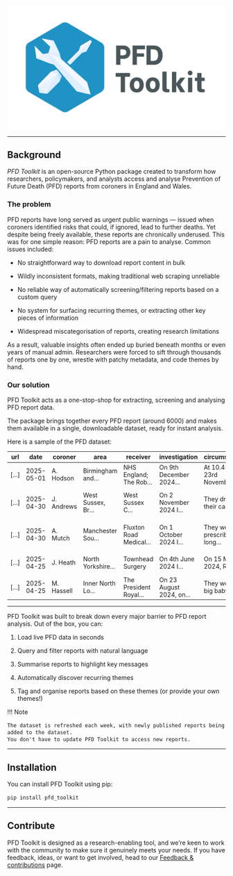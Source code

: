 ![PFD Toolkit](assets/header.png)

---

## Background

*PFD Toolkit* is an open-source Python package created to transform how researchers, policymakers, and analysts access and analyse Prevention of Future Death (PFD) reports from coroners in England and Wales.

### The problem

PFD reports have long served as urgent public warnings — issued when coroners identified risks that could, if ignored, lead to further deaths. Yet despite being freely available, these reports are chronically underused. This was for one simple reason: PFD reports are a pain to analyse. Common issues included:

 * No straightforward way to download report content in bulk

 * Wildly inconsistent formats, making traditional web scraping unreliable

 * No reliable way of automatically screening/filtering reports based on a custom query

 * No system for surfacing recurring themes, or extracting other key pieces of information

 * Widespread miscategorisation of reports, creating research limitations


As a result, valuable insights often ended up buried beneath months or even years of manual admin. Researchers were forced to sift through thousands of reports one by one, wrestle with patchy metadata, and code themes by hand. 


### Our solution

PFD Toolkit acts as a one-stop-shop for extracting, screening and analysing PFD report data.

The package brings together every PFD report (around 6000) and makes them available in a single, downloadable dataset, ready for instant analysis. 

Here is a sample of the PFD dataset:

| url                        | date       | coroner    | area                        | receiver                | investigation           | circumstances                 | concerns                   |
|----------------------------|------------|------------|-----------------------------|-------------------------|-------------------------|-------------------------------|----------------------------|
| [...]            | 2025-05-01 | A. Hodson  | Birmingham and...    | NHS England; The Rob... | On 9th December 2024... | At 10.45am on 23rd November...| To The Robert Jones... |
| [...]           | 2025-04-30 | J. Andrews | West Sussex, Br...| West Sussex C... | On 2 November 2024 I... | They drove their car into...   | The inquest was told t...  |
| [...]            | 2025-04-30 | A. Mutch   | Manchester Sou...            | Fluxton Road Medical... | On 1 October 2024 I...  | They were prescribed long...   | The inquest heard evide... |
| [...]            | 2025-04-25 | J. Heath   | North Yorkshire...   | Townhead Surgery        | On 4th June 2024 I...   | On 15 March 2024, Richar...    | When a referral docume...  |
| [...]            | 2025-04-25 | M. Hassell | Inner North Lo...          | The President Royal...  | On 23 August 2024, on...| They were a big baby and...    | With the benefit of a m... |



---
PFD Toolkit was built to break down every major barrier to PFD report analysis. Out of the box, you can:

1. Load live PFD data in seconds

2. Query and filter reports with natural language

3. Summarise reports to highlight key messages

4. Automatically discover recurring themes

5. Tag and organise reports based on these themes (or provide your own themes!)


!!! Note

    The dataset is refreshed each week, with newly published reports being added to the dataset. 
    You don't have to update PFD Toolkit to access new reports.


---

## Installation

You can install PFD Toolkit using pip:

```bash
pip install pfd_toolkit
```

---

## Contribute

PFD Toolkit is designed as a research-enabling tool, and we’re keen to work with the community to make sure it genuinely meets your needs. If you have feedback, ideas, or want to get involved, head to our [Feedback & contributions](contribute.md) page.